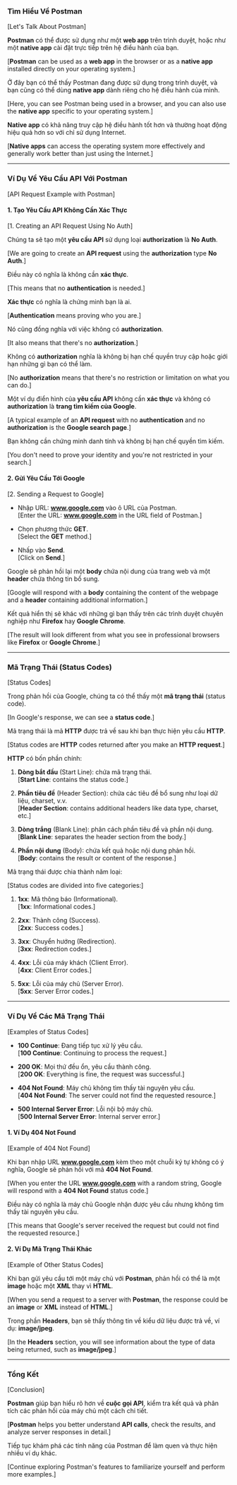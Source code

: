 ### Tìm Hiểu Về Postman  
[Let's Talk About Postman]

**Postman** có thể được sử dụng như một **web app** trên trình duyệt, hoặc như một **native app** cài đặt trực tiếp trên hệ điều hành của bạn.

[**Postman** can be used as a **web app** in the browser or as a **native app** installed directly on your operating system.]

Ở đây bạn có thể thấy Postman đang được sử dụng trong trình duyệt, và bạn cũng có thể dùng **native app** dành riêng cho hệ điều hành của mình.

[Here, you can see Postman being used in a browser, and you can also use the **native app** specific to your operating system.]

**Native app** có khả năng truy cập hệ điều hành tốt hơn và thường hoạt động hiệu quả hơn so với chỉ sử dụng Internet.

[**Native apps** can access the operating system more effectively and generally work better than just using the Internet.]

---

### Ví Dụ Về Yêu Cầu API Với Postman  
[API Request Example with Postman]

#### 1. Tạo Yêu Cầu API Không Cần Xác Thực  
[1. Creating an API Request Using No Auth]

Chúng ta sẽ tạo một **yêu cầu API** sử dụng loại **authorization** là **No Auth**.

[We are going to create an **API request** using the **authorization** type **No Auth**.]

Điều này có nghĩa là không cần **xác thực**.

[This means that no **authentication** is needed.]

**Xác thực** có nghĩa là chứng minh bạn là ai.

[**Authentication** means proving who you are.]

Nó cũng đồng nghĩa với việc không có **authorization**.

[It also means that there's no **authorization**.]

Không có **authorization** nghĩa là không bị hạn chế quyền truy cập hoặc giới hạn những gì bạn có thể làm.

[No **authorization** means that there's no restriction or limitation on what you can do.]

Một ví dụ điển hình của **yêu cầu API** không cần **xác thực** và không có **authorization** là **trang tìm kiếm của Google**.

[A typical example of an **API request** with no **authentication** and no **authorization** is the **Google search page**.]

Bạn không cần chứng minh danh tính và không bị hạn chế quyền tìm kiếm.

[You don't need to prove your identity and you're not restricted in your search.]

#### 2. Gửi Yêu Cầu Tới Google  
[2. Sending a Request to Google]

- Nhập URL: **www.google.com** vào ô URL của Postman.  
  [Enter the URL: **www.google.com** in the URL field of Postman.]

- Chọn phương thức **GET**.  
  [Select the **GET** method.]

- Nhấp vào **Send**.  
  [Click on **Send**.]

Google sẽ phản hồi lại một **body** chứa nội dung của trang web và một **header** chứa thông tin bổ sung.

[Google will respond with a **body** containing the content of the webpage and a **header** containing additional information.]

Kết quả hiển thị sẽ khác với những gì bạn thấy trên các trình duyệt chuyên nghiệp như **Firefox** hay **Google Chrome**.

[The result will look different from what you see in professional browsers like **Firefox** or **Google Chrome**.]

---

### Mã Trạng Thái (Status Codes)  
[Status Codes]

Trong phản hồi của Google, chúng ta có thể thấy một **mã trạng thái** (status code).

[In Google's response, we can see a **status code**.]

Mã trạng thái là mã **HTTP** được trả về sau khi bạn thực hiện yêu cầu **HTTP**.

[Status codes are **HTTP** codes returned after you make an **HTTP request**.]

**HTTP** có bốn phần chính:

1. **Dòng bắt đầu** (Start Line): chứa mã trạng thái.  
   [**Start Line**: contains the status code.]

2. **Phần tiêu đề** (Header Section): chứa các tiêu đề bổ sung như loại dữ liệu, charset, v.v.  
   [**Header Section**: contains additional headers like data type, charset, etc.]

3. **Dòng trắng** (Blank Line): phân cách phần tiêu đề và phần nội dung.  
   [**Blank Line**: separates the header section from the body.]

4. **Phần nội dung** (Body): chứa kết quả hoặc nội dung phản hồi.  
   [**Body**: contains the result or content of the response.]

Mã trạng thái được chia thành năm loại:

[Status codes are divided into five categories:]

1. **1xx**: Mã thông báo (Informational).  
   [**1xx**: Informational codes.]

2. **2xx**: Thành công (Success).  
   [**2xx**: Success codes.]

3. **3xx**: Chuyển hướng (Redirection).  
   [**3xx**: Redirection codes.]

4. **4xx**: Lỗi của máy khách (Client Error).  
   [**4xx**: Client Error codes.]

5. **5xx**: Lỗi của máy chủ (Server Error).  
   [**5xx**: Server Error codes.]

---

### Ví Dụ Về Các Mã Trạng Thái  
[Examples of Status Codes]

- **100 Continue**: Đang tiếp tục xử lý yêu cầu.  
  [**100 Continue**: Continuing to process the request.]

- **200 OK**: Mọi thứ đều ổn, yêu cầu thành công.  
  [**200 OK**: Everything is fine, the request was successful.]

- **404 Not Found**: Máy chủ không tìm thấy tài nguyên yêu cầu.  
  [**404 Not Found**: The server could not find the requested resource.]

- **500 Internal Server Error**: Lỗi nội bộ máy chủ.  
  [**500 Internal Server Error**: Internal server error.]

#### 1. Ví Dụ 404 Not Found  
[Example of 404 Not Found]

Khi bạn nhập URL **www.google.com** kèm theo một chuỗi ký tự không có ý nghĩa, Google sẽ phản hồi với mã **404 Not Found**.

[When you enter the URL **www.google.com** with a random string, Google will respond with a **404 Not Found** status code.]

Điều này có nghĩa là máy chủ Google nhận được yêu cầu nhưng không tìm thấy tài nguyên yêu cầu.

[This means that Google's server received the request but could not find the requested resource.]

#### 2. Ví Dụ Mã Trạng Thái Khác  
[Example of Other Status Codes]

Khi bạn gửi yêu cầu tới một máy chủ với **Postman**, phản hồi có thể là một **image** hoặc một **XML** thay vì **HTML**.

[When you send a request to a server with **Postman**, the response could be an **image** or **XML** instead of **HTML**.]

Trong phần **Headers**, bạn sẽ thấy thông tin về kiểu dữ liệu được trả về, ví dụ: **image/jpeg**.

[In the **Headers** section, you will see information about the type of data being returned, such as **image/jpeg**.]

---

### Tổng Kết  
[Conclusion]

**Postman** giúp bạn hiểu rõ hơn về **cuộc gọi API**, kiểm tra kết quả và phân tích các phản hồi của máy chủ một cách chi tiết.

[**Postman** helps you better understand **API calls**, check the results, and analyze server responses in detail.]

Tiếp tục khám phá các tính năng của Postman để làm quen và thực hiện nhiều ví dụ khác.

[Continue exploring Postman's features to familiarize yourself and perform more examples.]
